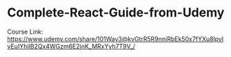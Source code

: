 # Complete-React-Guide-from-Udemy

Course Link: https://www.udemy.com/share/101Way3@kvGtrR5R9nniRbEk50x7fYXu8lpvlvEuIYhiIB2Qx4WGzm6E2jnK_MRxYyh7T9V_/

